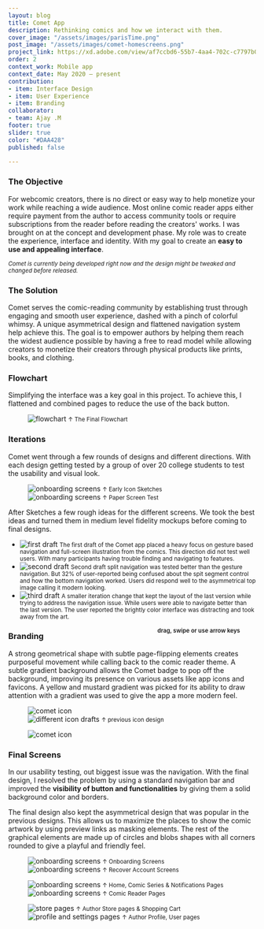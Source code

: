 ```yaml
---
layout: blog
title: Comet App
description: Rethinking comics and how we interact with them.
cover_image: "/assets/images/parisTime.png"
post_image: "/assets/images/comet-homescreens.png"
project_link: https://xd.adobe.com/view/af7ccbd6-55b7-4aa4-702c-c7797b0533eb-d94d/
order: 2
context_work: Mobile app
context_date: May 2020 – present
contribution:
- item: Interface Design
- item: User Experience
- item: Branding
collaborator:
- team: Ajay .M
footer: true
slider: true
color: "#DAA428"
published: false

---
```

### The Objective
For webcomic creators, there is no direct or easy way to help monetize your work while reaching a wide audience. Most online comic reader apps either require payment from the author to access community tools or require subscriptions from the reader before reading the creators' works. I was brought on at the concept and development phase. My role was to create the experience, interface and identity. With my goal to create an **easy to use and appealing interface**.


*<small>Comet is currently being developed right now and the design might be tweaked and changed before released.</small>*

### The Solution

Comet serves the comic-reading community by establishing trust through engaging and smooth user experience, dashed with a pinch of colorful whimsy. 
A unique asymmetrical design and flattened navigation system help achieve this. The goal is to empower authors by helping them reach the widest audience possible by having a free to read model while allowing creators to monetize their creators through physical products like prints, books, and clothing.



### Flowchart
Simplifying the interface was a key goal in this project. To achieve this, I flattened and combined pages to reduce the use of the back button.

<figure>
<img src="/assets/images/comet-flowchart.png" alt="flowchart">
<small>↑ The Final Flowchart</small>
</figure>


### Iterations

Comet went through a few rounds of designs and different directions. With each design getting tested by a group of over 20 college students to
test the usability and visual look.

<figure class="flexImages">
<div>
  <img src="/assets/images/comet-drawings.jpg" alt="onboarding screens">
  <small>↑ Early Icon Sketches</small>
</div>
<div>
  <img src="/assets/images/comet-prototype.jpg" alt="onboarding screens">
  <small>↑ Paper Screen Test</small>
</div>
</figure>

After Sketches a few rough ideas for the different screens. We took the best ideas and turned them in medium level fidelity mockups before coming to final designs.

<div class="glide spaceTop-xl">
    <div class="glide__track" data-glide-el="track">
        <ul class="glide__slides">
        <li class="glide__slide">
            <img src="/assets/images/comet_drafts01.png" alt="first draft">
            <small>The first draft of the Comet app placed a heavy focus on gesture based navigation and full-screen illustration from the comics. This direction did not test well users. With many participants having trouble finding and navigating to features.</small> 
        </li>
        <li class="glide__slide">
            <img src="/assets/images/comet_drafts03.png" alt="second draft">
            <small>Second draft split navigation was tested better than the gesture navigation. But 32% of user-reported being confused about the spit segment control and how the bottom navigation worked. Users did respond well to the asymmetrical top image calling it modern looking.</small> 
        </li>
        <li class="glide__slide">
            <img src="/assets/images/comet_drafts02.png" alt="third draft">
            <small>A smaller iteration change that kept the layout of the last version while trying to address the navigation issue. While users were able to navigate better than the last version. The user reported the brightly color interface was distracting and took away from the art.</small>
        </li>
        </ul>
    </div>
    <small style="text-align: right; color: var(--ink-6); font-weight: 600; float: right; margin-right: 2rem;">drag, swipe or use arrow keys</small>
</div>

### Branding

A strong geometrical shape with subtle page-flipping elements creates purposeful movement while calling back to the comic reader theme. A subtle gradient background allows the Comet badge to pop off the background, improving its presence on various assets like app icons and favicons. A yellow and mustard gradient was picked
for its ability to draw attention with a gradient was used to give the app a more modern feel.

<figure class="flexImages">
  <img src="/assets/images/comet_icon.png" alt="comet icon">
  <div>
    <img src="/assets/images/comet-icon.png" alt="different icon drafts">
    <small>↑ previous icon design</small>
  </div>
</figure>
<figure>
  <img src="/assets/images/comet-colors.png" alt="comet icon">
</figure>

### Final Screens
In our usability testing, out biggest issue was the navigation. With the final design, I resolved the problem by 
using a standard navigation bar and improved the **visibility of button and functionalities** by giving them a solid 
background color and borders.

The final design also kept the asymmetrical design that was popular in the previous designs. This allows us to maximize the places to show
the comic artwork by using preview links as masking elements. The rest of the graphical elements are made up of circles and blobs shapes with
all corners rounded to give a playful and friendly feel.

<figure class="flexImages">
<div>
  <img src="/assets/images/comet-onboard.png" alt="onboarding screens">
  <small>↑ Onboarding Screens</small>
</div>
<div>
  <img src="/assets/images/comet-recover.png" alt="onboarding screens">
  <small>↑ Recover Account Screens</small>
</div>
</figure>
<figure class="flexImages">
<div>
  <img src="/assets/images/comet-homescreens.png" alt="onboarding screens">
  <small>↑ Home, Comic Series & Notifications Pages</small>
</div>
<div>
  <img src="/assets/images/comet_reader.png" alt="onboarding screens">
  <small>↑ Comic Reader Pages</small>
</div>
</figure>

<figure class="flexImages">
<div>
  <img src="/assets/images/comet-store.png" alt="store pages">
  <small>↑ Author Store pages & Shopping Cart</small>
</div>
<div>
  <img src="/assets/images/comet-onboard-1.png" alt="profile and settings pages">
  <small>↑ Author Profile, User pages</small>
</div>
</figure>

<!-- ### What we learned

After the release, we interviewed 30+ of our BlueStacks TV users from all over the world. Based on their feedback, most people found it easy to use and it helped newer streamers enter into the game streaming community. The following is a list of suggested improvements from our users:

Customize their stream to make it look more appealing to their viewers 
Notify streamers when they receive a new follower
More detailed stream settings
Adjust mic, game, and system volume
Option to select which webcam and/or microphone to use


Comet is still in development -->



  <script src="{{site.url}}/logic/glide.min.js"></script>
  <script>
  var slide = new Glide(".glide", {
    perView: 2,
    gap: 24,
    focusAt: 'center',
    keyboard: true,
    rewind: true,
    bound: true,
    autoheight: true,
    bound: 'true',
    perTouch: 1,
    touchRatio: 1,
    focusAt: 'center',
    peak: {
      before: 0,
      after: 0,
    },
    breakpoints: {
      600: {
        gap: 4,
        peek: {
          before: 0,
          after: 48,
        },
        perView: 1,
      }
    },
}).mount();
  </script>